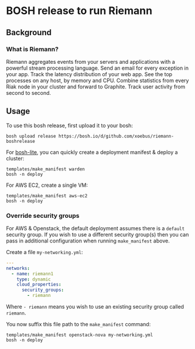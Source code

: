 BOSH release to run Riemann
=======================

Background
----------

### What is Riemann?

Riemann aggregates events from your servers and applications with a powerful stream processing language. Send an email for every exception in your app. Track the latency distribution of your web app. See the top processes on any host, by memory and CPU. Combine statistics from every Riak node in your cluster and forward to Graphite. Track user activity from second to second.

Usage
-----

To use this bosh release, first upload it to your bosh:

```
bosh upload release https://bosh.io/d/github.com/xoebus/riemann-boshrelease
```

For [bosh-lite](https://github.com/cloudfoundry/bosh-lite), you can quickly create a deployment manifest & deploy a cluster:

```
templates/make_manifest warden
bosh -n deploy
```

For AWS EC2, create a single VM:

```
templates/make_manifest aws-ec2
bosh -n deploy
```

### Override security groups

For AWS & Openstack, the default deployment assumes there is a `default` security group. If you wish to use a different security group(s) then you can pass in additional configuration when running `make_manifest` above.

Create a file `my-networking.yml`:

```yaml
---
networks:
  - name: riemann1
    type: dynamic
    cloud_properties:
      security_groups:
        - riemann
```

Where `- riemann` means you wish to use an existing security group called `riemann`.

You now suffix this file path to the `make_manifest` command:

```
templates/make_manifest openstack-nova my-networking.yml
bosh -n deploy
```
